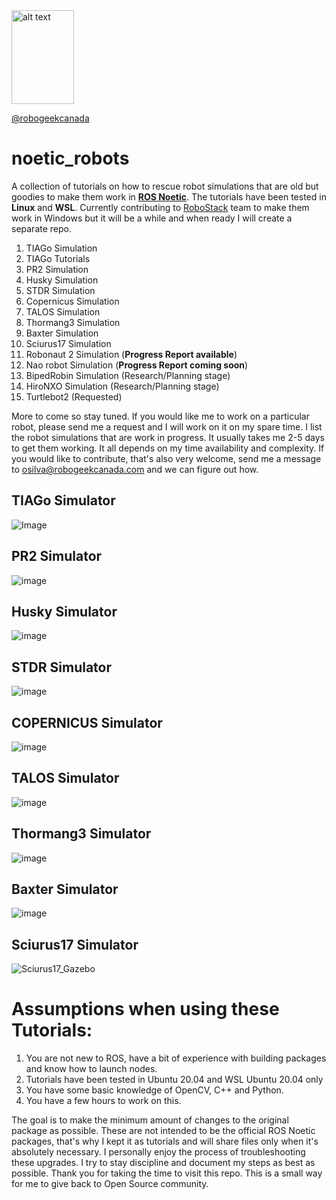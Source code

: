 <img src="https://github.com/robogeekcanada/noetic_robots/blob/main/images/RG-logo.jpg" alt="alt text" width=100 height=150>

[@robogeekcanada](https://robo-geek.ca/)

# noetic_robots

A collection of tutorials on how to rescue robot simulations that are old but goodies to make them work in **[ROS Noetic](http://wiki.ros.org/noetic)**.
The tutorials have been tested in **Linux** and **WSL**. Currently contributing to [RoboStack](https://github.com/RoboStack/ros-noetic) team to make them work in Windows but it will be a while and when ready I will create a separate repo.

1. TIAGo Simulation
2. TIAGo Tutorials
3. PR2 Simulation
4. Husky Simulation
5. STDR Simulation
6. Copernicus Simulation
7. TALOS Simulation
8. Thormang3 Simulation
9. Baxter Simulation
10. Sciurus17 Simulation
11. Robonaut 2 Simulation (**Progress Report available**) 
12. Nao robot Simulation (**Progress Report coming soon**)
14. BipedRobin Simulation (Research/Planning stage)
15. HiroNXO Simulation (Research/Planning stage)
16. Turtlebot2 (Requested)

More to come so stay tuned. If you would like me to work on a particular robot, please send me a request and I will work on it on my spare time. I list the robot simulations that are work in progress. It usually takes me 2-5 days to get them working. It all depends on my time availability and complexity. If you would like to contribute, that's also very welcome, send me a message to osilva@robogeekcanada.com and we can figure out how. 

## TIAGo Simulator
![Image](https://github.com/robogeekcanada/noetic_robots/blob/main/images/TIAGo_simulation.jpg)

## PR2 Simulator
![image](https://github.com/robogeekcanada/noetic_robots/blob/main/images/pr2_simulation.jpg)

## Husky Simulator
![image](https://github.com/robogeekcanada/noetic_robots/blob/main/images/husky_simulator.jpg)

## STDR Simulator
![image](https://github.com/robogeekcanada/noetic_robots/blob/main/images/STDR_simulation.jpg)

## COPERNICUS Simulator
![image](https://github.com/robogeekcanada/noetic_robots/blob/main/images/Copernicus%20Simulation.PNG)

## TALOS Simulator
![image](https://github.com/robogeekcanada/noetic_robots/blob/main/images/TALOS_partial_launches.PNG)

## Thormang3 Simulator
![image](https://github.com/robogeekcanada/noetic_robots/blob/main/Thormang3_Simulation.PNG)

## Baxter Simulator
![image](https://github.com/robogeekcanada/noetic_robots/blob/main/images/Baxter%20simulator.PNG)

## Sciurus17 Simulator
![Sciurus17_Gazebo](https://github.com/robogeekcanada/noetic_robots/blob/main/images/Sciurus17_Gazebo.PNG)

# Assumptions when using these Tutorials:

1. You are not new to ROS, have a bit of experience with building packages and know how to launch nodes.
2. Tutorials have been tested in Ubuntu 20.04 and WSL Ubuntu 20.04 only
3. You have some basic knowledge of OpenCV, C++ and Python.
4. You have a few hours to work on this. 

The goal is to make the minimum amount of changes to the original package as possible. These are not intended to be the official ROS Noetic packages, that's why I kept it as tutorials and will share files only when it's absolutely necessary. I personally enjoy the process of troubleshooting these upgrades. I try to stay discipline and document my steps as best as possible. Thank you for taking the time to visit this repo. This is a small way for me to give back to Open Source community.
